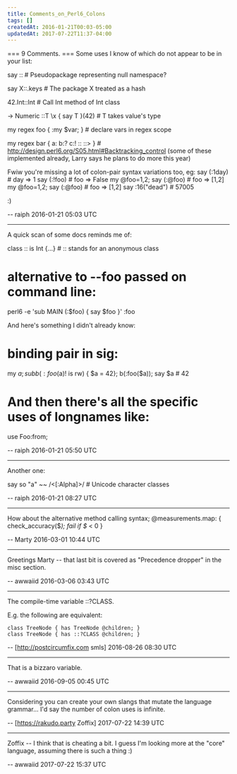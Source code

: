 ```yaml
---
title: Comments_on_Perl6_Colons
tags: []
createdAt: 2016-01-21T00:03-05:00
updatedAt: 2017-07-22T11:37-04:00
---
```


=== 9 Comments. ===
Some uses I know of which do not appear to be in your list:

say :: # Pseudopackage representing null namespace?

say X::.keys # The package X treated as a hash

42.Int::Int # Call Int method of Int class

-> Numeric ::T \x { say T }(42) # T takes value's type

my regex foo { :my $var; } # declare vars in regex scope

my regex bar { a: b:? c:! :: ::> } # http://design.perl6.org/S05.html#Backtracking_control (some of these implemented already, Larry says he plans to do more this year)

Fwiw you're missing a lot of colon-pair syntax variations too, eg:
say (:1day) # day => 1
say (:!foo) # foo => False
my @foo=1,2; say (:@foo) # foo => [1,2]
my @foo=1,2; say (:@foo) # foo => [1,2]
say :16("dead") # 57005

:)

-- raiph 2016-01-21 05:03 UTC


----

A quick scan of some docs reminds me of:

class :: is Int {...}   # :: stands for an anonymous class

# alternative to --foo passed on command line:
perl6 -e 'sub MAIN (:$foo) { say $foo }' :foo

And here's something I didn't already know:

# binding pair in sig:
my $a;
sub b (:foo($a)! is rw) { $a = 42};
b(:foo($a));
say $a # 42

# And then there's all the specific uses of longnames like:
use Foo:from<Perl5>;

-- raiph 2016-01-21 05:50 UTC


----

Another one:

say so "a" ~~ /<[:Alpha]>/ # Unicode character classes

-- raiph 2016-01-21 08:27 UTC


----

How about the alternative method calling syntax;
@measurements.map:  { check_accuracy($_);  fail if $_ < 0 }

-- Marty 2016-03-01 10:44 UTC


----

Greetings Marty -- that last bit is covered as "Precedence dropper" in the misc section.

-- awwaiid 2016-03-06 03:43 UTC


----

The compile-time variable ::?CLASS.

E.g. the following are equivalent:

    class TreeNode { has TreeNode @children; }
    class TreeNode { has ::?CLASS @children; }

-- [http://postcircumfix.com smls] 2016-08-26 08:30 UTC


----

That is a bizzaro variable.

-- awwaiid 2016-09-05 00:45 UTC


----

Considering you can create your own slangs that mutate the language grammar... I'd say the number of colon uses is infinite.

-- [https://rakudo.party Zoffix] 2017-07-22 14:39 UTC


----

Zoffix -- I think that is cheating a bit. I guess I'm looking more at the "core" language, assuming there is such a thing :)

-- awwaiid 2017-07-22 15:37 UTC


